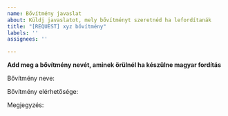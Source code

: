 ```yaml
---
name: Bővítmény javaslat
about: Küldj javaslatot, mely bővítményt szeretnéd ha lefordítanák
title: "[REQUEST] xyz bővítmény"
labels: ''
assignees: ''

---
```


**Add meg a bővítmény nevét, aminek örülnél ha készülne magyar fordítás**

Bővítmény neve:

Bővítmény elérhetősége:

Megjegyzés:
